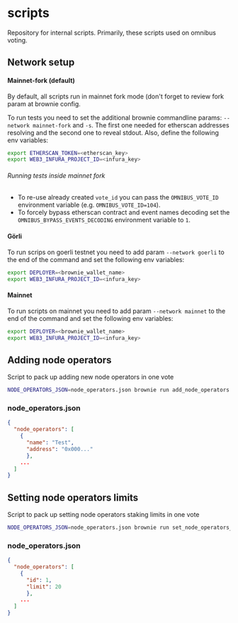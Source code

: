 # scripts

Repository for internal scripts.
Primarily, these scripts used on omnibus voting.

## Network setup
#### Mainnet-fork (default)

By default, all scripts run in mainnet fork mode (don't forget to review fork param at brownie config. 

To run tests you need to set the additional brownie commandline params: `--network mainnet-fork` and `-s`. The first one needed for etherscan addresses resolving and the second one to reveal stdout. Also, define the following env variables: 

```bash
export ETHERSCAN_TOKEN=<etherscan_key>
export WEB3_INFURA_PROJECT_ID=<infura_key>
```

###### Running tests inside mainnet fork

* To re-use already created `vote_id` you can pass the `OMNIBUS_VOTE_ID` environment variable (e.g. `OMNIBUS_VOTE_ID=104`).
* To forcely bypass etherscan contract and event names decoding set the `OMNIBUS_BYPASS_EVENTS_DECODING` environment variable to `1`.
#### Görli

To run scrips on goerli testnet you need to add param `--network goerli` to the end of the command and set the following env variables:
```bash
export DEPLOYER=<brownie_wallet_name>
export WEB3_INFURA_PROJECT_ID=<infura_key>
```
#### Mainnet

To run scripts on mainnet you need to add param `--network mainnet` to the end of the command and set the following env variables:

```bash
export DEPLOYER=<brownie_wallet_name>
export WEB3_INFURA_PROJECT_ID=<infura_key>
```
## Adding node operators

Script to pack up adding new node operators in one vote

```bash
NODE_OPERATORS_JSON=node_operators.json brownie run add_node_operators
```

### node_operators.json

```json
{
  "node_operators": [
    {
      "name": "Test", 
      "address": "0x000..."
      },
    ...
  ]
}

```

## Setting node operators limits

Script to pack up setting node operators staking limits in one vote

```bash
NODE_OPERATORS_JSON=node_operators.json brownie run set_node_operators_limit
```

### node_operators.json

```json
{
  "node_operators": [
    {
      "id": 1, 
      "limit": 20
      },
    ...
  ]
}

```
